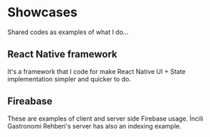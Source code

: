 # Showcases
Shared codes as examples of what I do...

## React Native framework
It's a framework that I code for make React Native UI + State implementation simpler and quicker to do.

## Fireabase
These are examples of client and server side Firebase usage. İncili Gastronomi Rehberi's server has also an indexing example.
